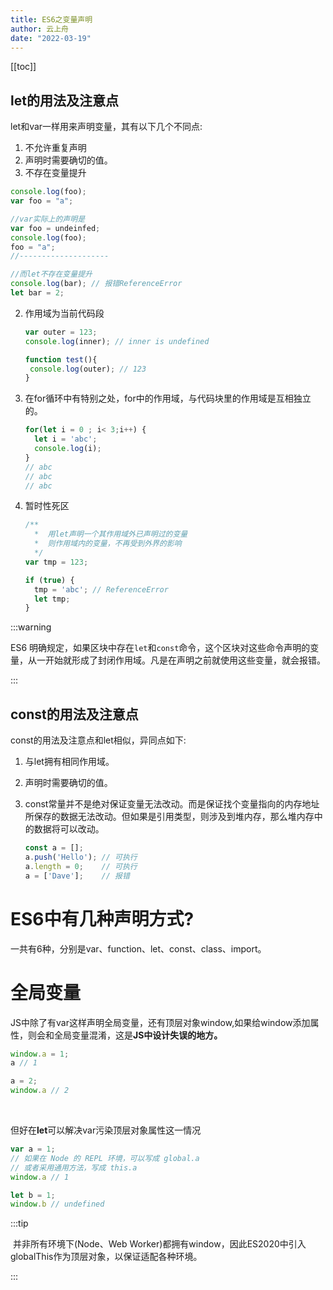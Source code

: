 ```yaml
---
title: ES6之变量声明
author: 云上舟
date: "2022-03-19"
---
```


[[toc]]

## let的用法及注意点

let和var一样用来声明变量，其有以下几个不同点:

1. 不允许重复声明
2. 声明时需要确切的值。
3. 不存在变量提升

```js
console.log(foo);
var foo = "a";

//var实际上的声明是
var foo = undeinfed;
console.log(foo);
foo = "a";
//--------------------

//而let不存在变量提升
console.log(bar); // 报错ReferenceError
let bar = 2;

```

2. 作用域为当前代码段

   ```js
   var outer = 123;
   console.log(inner); // inner is undefined
   
   function test(){
    console.log(outer); // 123
   }
   ```

3. 在for循环中有特别之处，for中的作用域，与代码块里的作用域是互相独立的。

   ```js
   for(let i = 0 ; i< 3;i++) {
     let i = 'abc';
     console.log(i);
   }
   // abc
   // abc
   // abc
   
   ```

4. 暂时性死区

   ```js
   /**
     *  用let声明一个其作用域外已声明过的变量
     *  则作用域内的变量，不再受到外界的影响
     */
   var tmp = 123;
   
   if (true) {
     tmp = 'abc'; // ReferenceError
     let tmp;
   }
   
   ```



:::warning

ES6 明确规定，如果区块中存在`let`和`const`命令，这个区块对这些命令声明的变量，从一开始就形成了封闭作用域。凡是在声明之前就使用这些变量，就会报错。

:::

## const的用法及注意点

const的用法及注意点和let相似，异同点如下:

1. 与let拥有相同作用域。

2. 声明时需要确切的值。

3. const常量并不是绝对保证变量无法改动。而是保证找个变量指向的内存地址所保存的数据无法改动。但如果是引用类型，则涉及到堆内存，那么堆内存中的数据将可以改动。

   ```js
   const a = [];
   a.push('Hello'); // 可执行
   a.length = 0;    // 可执行
   a = ['Dave'];    // 报错
   ```

   



# ES6中有几种声明方式?

  一共有6种，分别是var、function、let、const、class、import。



# 全局变量

  JS中除了有var这样声明全局变量，还有顶层对象window,如果给window添加属性，则会和全局变量混淆，这是**JS中设计失误的地方。**

```js
window.a = 1;
a // 1

a = 2;
window.a // 2
```

<br />

但好在**let**可以解决var污染顶层对象属性这一情况

```js
var a = 1;
// 如果在 Node 的 REPL 环境，可以写成 global.a
// 或者采用通用方法，写成 this.a
window.a // 1

let b = 1;
window.b // undefined
```



:::tip

​	并非所有环境下(Node、Web Worker)都拥有window，因此ES2020中引入globalThis作为顶层对象，以保证适配各种环境。

:::


